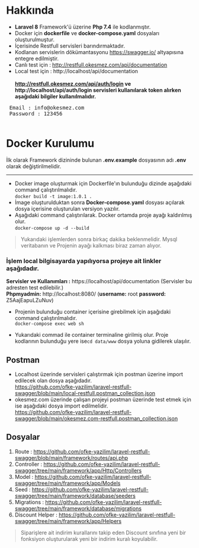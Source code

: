 # Hakkında
 - **Laravel 8** Framework'ü üzerine **Php 7.4** ile kodlanmıştır.
 - Docker için **dockerfile** ve **docker-compose.yaml** dosyaları oluşturulmuştur.
 - İçerisinde Restfull servisleri barındırmaktadır.
 - Kodlanan servislerin dökümantasyonu https://swagger.io/ altyapısına entegre edilmiştir.
 - Canlı test için : http://restfull.okesmez.com/api/documentation 
 - Local test için : http://localhost/api/documentation <br><br>
**http://restfull.okesmez.com/api/auth/login ve http://localhost/api/auth/login servisleri kullanılarak token alırken aşağıdaki bilgiler kullanılmalıdır.**
 <pre>
 Email : info@okesmez.com
 Password : 123456
 </pre>
# Docker Kurulumu
İlk olarak Framework dizininde bulunan **.env.example** dosyasının adı **.env** olarak değiştirilmelidir.
****
 - Docker image oluşturmak için Dockerfile'ın bulunduğu dizinde aşağıdaki command çalıştırılmalıdır.<br>
`docker build -t image:1.0.1 .`
 - İmage oluşturulduktan sonra **Docker-compose.yaml** dosyası açılarak dosya içerisine oluşturulan versiyon yazılır.<br>
 - Aşağıdaki command çalıştırılarak. Docker ortamda proje ayağı kaldırılmış olur.<br>
  `docker-compose up -d --build`
> Yukarıdaki işlemlerden sonra birkaç dakika beklenmelidir. Mysql veritabanın ve Projenin ayağı kalkması biraz zaman alıyor.

###  İşlem local bilgisayarda yapılıyorsa projeye ait linkler aşağıdadır.
**Servisler ve Kullanımları :** https://localhost/api/documentation (Servisler bu adresten test edilebilir.)<br>
**Phpmyadmin:**   http://localhost:8080/ (**username:** root **password:** Z5AajEapuLZuNuv)  

 - Projenin bulunduğu container içerisine girebilmek için aşağıdaki command çalıştırılmalıdır. <br>
   `docker-compose exec web sh` 
   
 - Yukarıdaki commad ile container terminaline girilmiş olur. Proje kodlarının  bulunduğu yere ise`cd data/www` dosya yoluna gidilerek ulaşılır.

## Postman

 - Localhost üzerinde servisleri çalıştırmak için postman üzerine import edilecek olan dosya aşağıdadır.<br>
https://github.com/ofke-yazilim/laravel-restfull-swagger/blob/main/local-restfull.postman_collection.json
- okesmez.com üzerinde çalışan projeyi postman üzerinde test etmek için ise aşağıdaki dosya import edilmelidir.<br>
https://github.com/ofke-yazilim/laravel-restfull-swagger/blob/main/okesmez.com-restfull.postman_collection.json

## Dosyalar

 1. Route : https://github.com/ofke-yazilim/laravel-restfull-swagger/blob/main/framework/routes/api.php
 2. Controller : https://github.com/ofke-yazilim/laravel-restfull-swagger/tree/main/framework/app/Http/Controllers
 3. Model : https://github.com/ofke-yazilim/laravel-restfull-swagger/tree/main/framework/app/Models
 4. Seed : https://github.com/ofke-yazilim/laravel-restfull-swagger/tree/main/framework/database/seeders
 5. Migrations : https://github.com/ofke-yazilim/laravel-restfull-swagger/tree/main/framework/database/migrations
 6. Discount Helper : https://github.com/ofke-yazilim/laravel-restfull-swagger/tree/main/framework/app/Helpers

> Siparişlere ait indirim kurallarını takip eden Discount sınıfına yeni bir fonksiyon oluşturularak yeni bir indirim kuralı koyulabilir.



